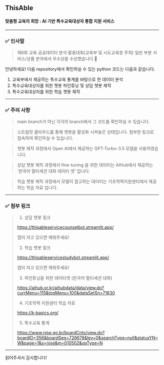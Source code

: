 ## ThisAble
#### 맞춤형 교육의 희망 : AI 기반 특수교육대상자 통합 지원 서비스

---
### ✅ 인사말
> 제6회 교육 공공데이터 분석·활용대회(교육부 및 시도교육청 주최) 일반 부분 서비스/상품 분야에서 우수상을 수상했습니다 🎉
> 
안녕하세요!
다음 repository에서 확인하실 수 있는 python 코드는 다음과 같습니다.

1. 교육부에서 제공하는 특수교육 통계를 바탕으로 한 데이터 분석
2. 특수교육대상자를 위한 챗봇 파인튜닝 및 상담 챗봇 제작
3. 특수교육대상자를 위한 학습 챗봇 제작
---
### ✅ 주의 사항
> main branch가 아닌 각각의 branch에서 그 코드를 확인하실 수 있습니다.

> 스트림릿 클라우드를 통해 챗봇을 활성화 시켜놓은 상태입니다. 첨부한 링크로 접속하여 확인하실 수 있습니다.

> 챗봇 제작 과정에서 Open AI에서 제공하는 GPT-Turbo-3.5 모델을 사용하였습니다.

> 상담 챗봇 제작 과정에서 fine-tuning 을 위한 데이터는 AIHub에서 제공하는 '한국어 멀티세션 대화 데이터 셋' 입니다.

> 학습 챗봇 제작 과정에서 모델이 참고하는 데이터는 기초학력지원센터에서 제공하는 학습 자료 입니다.

---
### ✅ 첨부 링크

> 1. 상담 챗봇 링크
>
> https://thisableservicecounselbot.streamlit.app/
>
> 앱이 자고 있으면 깨워주세요!
>
> 2. 학습 챗봇 링크
>
> https://thisableservicestudybot.streamlit.app/
>
> 앱이 자고 있으면 깨워주세요!
>
> 3. 파인튜닝을 위한 데이터셋 (한국어 멀티세션 대화)
>
> https://aihub.or.kr/aihubdata/data/view.do?currMenu=115&topMenu=100&dataSetSn=71630
>
> 4. 기초학력 지원센터 학습 자료
>
> https://k-basics.org/
>
> 5. 특수교육 통계
>
> https://www.nise.go.kr/boardCnts/view.do?boardID=356&boardSeq=726678&lev=0&searchType=null&statusYN=W&page=1&s=nise&m=010502&opType=N


---
읽어주셔서 감사합니다!
